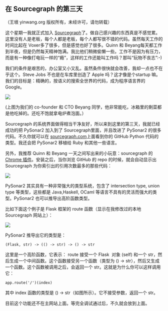 

## 在 Sourcegraph 的第三天

（王垠 yinwang.org 版权所有，未经许可，请勿转载）

这个星期一我就正式加入 [Sourcegraph](http://www.sourcegraph.com)了。做自己感兴趣的东西真是不感觉累。这里没有人是老板，每个人都是老板，每个人都写很不错的代码。虽然每天工作的时间比起在 Voxer多了很多，但是感觉也好了很多。Quinn 和 Beyang每天都工作到半夜，但是仍然每天精神饱满。我比他们稍微偷懒一些。工作不是因为有压力，而是有一种像打电玩一样的“瘾”，这样的工作还能叫工作吗？那叫“玩物不丧志”:-)

我们的条件是艰苦的，办公室又小又乱。虽然条件很快就会改善，我却一点也不在乎这个。Steve Jobs 不也是在车库里创造了 Apple 吗？这才像是个startup 嘛。我们的目标是：精确的，按语义的搜索全世界的代码，成为程序语言界的 Google。

![](http://www.yinwang.org/resources/sg-office.jpg)

(上图为我们的 co-founder 和 CTO Beyang 同学，他非常能吃，冰箱里的剩菜都是他吃掉的。还吃不饱就拿电炉煮泡面。）

Sourcegraph 的系统界面做得相当干净友好，所以来到这里的第三天，我就已经成功的把 PySonar2 加入到了 Sourcegraph里面，并且改进了 PySonar2 的很多代码。不久你就可以在 [sourcegraph.com](http://www.sourcegraph.com)上面看到你的 GitHub Python 代码的类型。我还会把 PySonar2 移植给 Ruby 和其他一些语言。

另外，我推荐 Quinn 和 Beyang 一天之间写出来的小玩意：sourcegraph 的 [Chrome 插件](https://chrome.google.com/webstore/detail/sourcegraph/dgjhfomjieaadpoljlnidmbgkdffpack)。安装之后，当你浏览 GitHub 的 repo 的时候，就会自动显示出 Sourcegraph 为你索引出的引用次数最多的那些代码：

![](http://www.yinwang.org/resources/chrome-sg.png)

PySonar2 其实具有一种非常强大的类型系统，包含了 intersection type, union type 等类型，这些都是 Java,Haskell, OCaml 等语言不具有的灵活而强大的类型。PySonar2 也可以推导出高阶函数类型。

比如下面这个例子是 Flask 框架的 route 函数（显示在我修改过的本地 Sourcegraph 网站上）：

![](http://www.yinwang.org/resources/python-type.png)

PySonar2 推导出它的类型是：

    (Flask, str) -> (() -> str) -> () -> str
    
这里是一个高阶函数，它表示： route 接受一个 Flask  对象 (self) 和一个 str，然后生成一个中间函数。这个函数接受另一个函数（类型为
() -> str），然后又生成一个函数。这个函数被调用之后，会返回一个 str。这就是为什么你可以这样调用它：

    app.route('/')(index)
    
其中 index 函数的类型是 () -> str（如图所示）。它不接受参数，返回一个 str。

目前这个功能还不在主网站上面。等完全调试通过后，不久就会放到上面。

